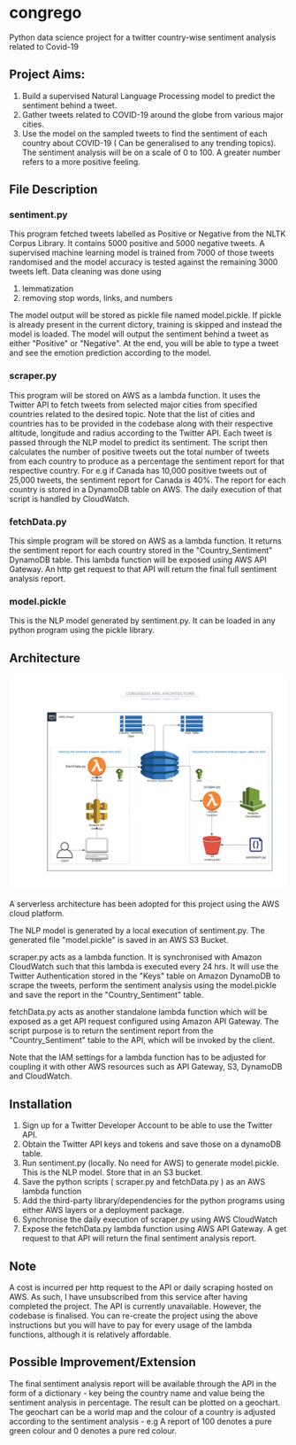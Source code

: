 # congrego
Python data science project for a twitter country-wise sentiment analysis related to Covid-19

## Project Aims:
1. Build a supervised Natural Language Processing model to predict the sentiment behind a tweet.
2. Gather tweets related to COVID-19 around the globe from various major cities.
3. Use the model on the sampled tweets to find the sentiment of each country about COVID-19 ( Can be generalised to any trending topics). The sentiment analysis will be on a scale of 0 to 100. A greater number refers to a more positive feeling.

## File Description
### sentiment.py 
This program fetched tweets labelled as Positive or Negative from the NLTK Corpus Library. 
It contains 5000 positive and 5000 negative tweets. A supervised machine learning model is trained from 
7000 of those tweets randomised and the model accuracy is tested against the remaining 3000 tweets left.
Data cleaning was done using 
1. lemmatization
2. removing stop words, links, and numbers

The model output will be stored as pickle file named model.pickle. If pickle is already present in the current dictory, training is skipped and instead the model is loaded.
The model will output the sentiment behind a tweet as either "Positive" or "Negative".
At the end, you will be able to type a tweet and see the emotion prediction according to the model.
### scraper.py 
This program will be stored on AWS as a lambda function. It uses the Twitter API to fetch tweets from selected major cities from specified countries related to the desired topic. Note that the list of cities and countries has to be provided in the codebase along with their respective altitude, longitude and radius according to the Twitter API. Each tweet is passed through the NLP model to predict its sentiment. The script then calculates the number of positive tweets out the total number of tweets from each country to produce as a percentage the sentiment report for that respective country. For e.g if Canada has 10,000 positive tweets out of 25,000 tweets, the sentiment report for Canada is 40%.
The report for each country is stored in a DynamoDB table on AWS. The daily execution of that script is handled by CloudWatch.
### fetchData.py 
This simple program will be stored on AWS as a lambda function. It returns the sentiment report for each country stored in the "Country_Sentiment" DynamoDB table. This lambda function will be exposed using AWS API Gateway. An http get request to that API will return the final full sentiment analysis report.
### model.pickle
This is the NLP model generated by sentiment.py. It can be loaded in any python program using the pickle library.

## Architecture
![](images/aws_architecture.png)

A serverless architecture has been adopted for this project using the AWS cloud platform. 

The NLP model is generated by a local execution of sentiment.py. The generated file "model.pickle" is saved in an AWS S3 Bucket.

scraper.py acts as a lambda function. It is synchronised with Amazon CloudWatch such that this lambda is executed every 24 hrs. It will use the Twitter Authentication stored in the "Keys" table on Amazon DynamoDB to scrape the tweets, perform the sentiment analysis using the model.pickle and save the report in the "Country_Sentiment" table.

fetchData.py acts as another standalone lambda function which will be exposed as a get API request configured using Amazon API Gateway. The script purpose is to return the sentiment report from the "Country_Sentiment" table to the API, which will be invoked by the client. 

Note that the IAM settings for a lambda function has to be adjusted for coupling it with other AWS resources such as API Gateway, S3, DynamoDB and CloudWatch.

## Installation
1. Sign up for a Twitter Developer Account to be able to use the Twitter API. 
2. Obtain the Twitter API keys and tokens and save those on a dynamoDB table.
3. Run sentiment.py (locally. No need for AWS) to generate model.pickle. This is the NLP model. Store that in an S3 bucket.
4. Save the python scripts ( scraper.py and fetchData.py ) as an AWS lambda function
5. Add the third-party library/dependencies for the python programs using either AWS layers or a deployment package.
6. Synchronise the daily execution of scraper.py using AWS CloudWatch
7. Expose the fetchData.py lambda function using AWS API Gateway. A get request to that API will return the final sentiment analysis report.

## Note
A cost is incurred per http request to the API or daily scraping hosted on AWS. As such, I have unsubscribed from this service after having completed the project. The API is currently unavailable. However, the codebase is finalised. You can re-create the project using the above instructions but you will have to pay for every usage of the lambda functions, although it is relatively affordable.

## Possible Improvement/Extension
The final sentiment analysis report will be available through the API in the form of a dictionary - key being the country name and value being the sentiment analysis in percentage. The result can be plotted on a geochart. The geochart can be a world map and the colour of a country is adjusted according to the sentiment analysis - e.g A report of 100 denotes a pure green colour and 0 denotes a pure red colour. 